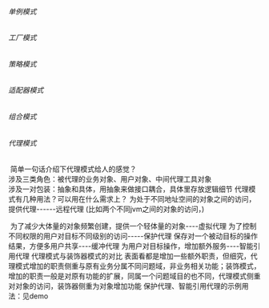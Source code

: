 ###### 单例模式







###### 工厂模式









###### 策略模式







###### 适配器模式







###### 组合模式



###### 代理模式		

​		简单一句话介绍下代理模式给人的感觉？</br>
​				涉及三类角色：被代理的业务对象、用户对象、中间代理工具对象	
​				涉及一对包装：抽象和具体，用抽象来做接口耦合，具体里存放逻辑细节
​		代理模式有几种用法？可以用在什么需求上？
​				为处于不同地址空间的对象之间的访问，提供代理------远程代理
​						(比如两个不同jvm之间的对象的访问，)

​				为了减少大体量的对象频繁创建，提供一个轻体量的对象----虚拟代理
​				为了控制不同权限的用户对目标不同级别的访问-----保护代理
​				保存对一个被动目标的操作结果，方便多用户共享----缓冲代理
​				为用户对目标操作，增加额外服务----智能引用代理
​		代理模式与装饰器模式的对比
​				表面看都是增加一些额外职责，但细究，代理模式增加的职责侧重与原有业务分属不同问题域，非业务相关功能；装饰模式，增加的职责一般是对原有功能的扩展，同属一个问题域
​				目的也不同，代理模式侧重对对象的访问，装饰器侧重为对象增加功能
​		保护代理、智能引用代理的示例用法：见demo
​						


